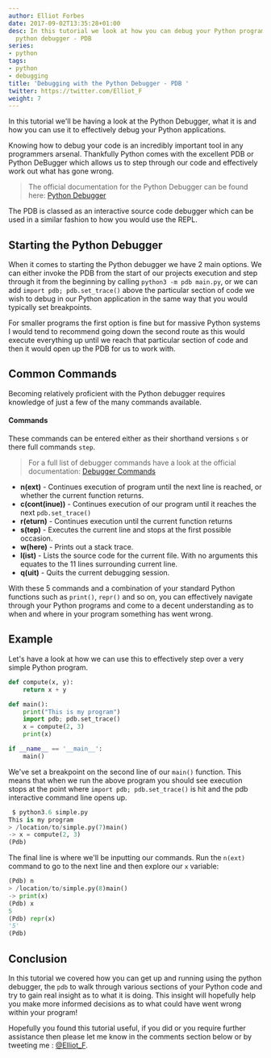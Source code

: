 ```yaml
---
author: Elliot Forbes
date: 2017-09-02T13:35:28+01:00
desc: In this tutorial we look at how you can debug your Python programs with the
  python debugger - PDB
series:
- python
tags:
- python
- debugging
title: 'Debugging with the Python Debugger - PDB '
twitter: https://twitter.com/Elliot_F
weight: 7
---
```


In this tutorial we'll be having a look at the Python Debugger, what it is and how you can use it to effectively debug your Python applications. 

Knowing how to debug your code is an incredibly important tool in any programmers arsenal. Thankfully Python comes with the excellent PDB or Python DeBugger which allows us to step through our code and effectively work out what has gone wrong. 

> The official documentation for the Python Debugger can be found here: [Python Debugger](https://docs.python.org/3.6/library/pdb.html)

The PDB is classed as an interactive source code debugger which can be used in a similar fashion to how you would use the REPL. 

## Starting the Python Debugger

When it comes to starting the Python debugger we have 2 main options. We can either invoke the PDB from the start of our projects execution and step through it from the beginning by calling `python3 -m pdb main.py`, or we can add `import pdb; pdb.set_trace()` above the particular section of code we wish to debug in our Python application in the same way that you would typically set breakpoints. 

For smaller programs the first option is fine but for massive Python systems I would tend to recommend going down the second route as this would execute everything up until we reach that particular section of code and then it would open up the PDB for us to work with.

## Common Commands

Becoming relatively proficient with the Python debugger requires knowledge of just a few of the many commands available. 

#### Commands

These commands can be entered either as their shorthand versions `s` or there full commands `step`.

> For a full list of debugger commands have a look at the official documentation: [Debugger Commands](https://docs.python.org/3.6/library/pdb.html#debugger-commands)

* **n(ext)** - Continues execution of program until the next line is reached, or whether the current function returns. 
* **c(cont(inue))** - Continues execution of our program until it reaches the next `pdb.set_trace()`
* **r(eturn)** - Continues execution until the current function returns
* **s(tep)** - Executes the current line and stops at the first possible occasion.
* **w(here)** - Prints out a stack trace.
* **l(ist)** - Lists the source code for the current file. With no arguments this equates to the 11 lines surrounding current line. 
* **q(uit)** - Quits the current debugging session.

With these 5 commands and a combination of your standard Python functions such as `print()`, `repr()` and so on, you can effectively navigate through your Python programs and come to a decent understanding as to when and where in your program something has went wrong. 

## Example

Let's have a look at how we can use this to effectively step over a very simple Python program.

```python
def compute(x, y):
    return x + y

def main():
    print("This is my program")
    import pdb; pdb.set_trace()
    x = compute(2, 3)
    print(x)

if __name__ == '__main__':
    main()
```

We've set a breakpoint on the second line of our `main()` function. This means that when we run the above program you should see execution stops at the point where `import pdb; pdb.set_trace()` is hit and the pdb interactive command line opens up. 

```py
 $ python3.6 simple.py
This is my program
> /location/to/simple.py(7)main()
-> x = compute(2, 3)
(Pdb) 
```

The final line is where we'll be inputting our commands. Run the `n(ext)` command to go to the next line and then explore our `x` variable:

```py
(Pdb) n
> /location/to/simple.py(8)main()
-> print(x)
(Pdb) x
5
(Pdb) repr(x)
'5'
(Pdb)
```

## Conclusion

In this tutorial we covered how you can get up and running using the python debugger, the `pdb` to walk through various sections of your Python code and try to gain real insight as to what it is doing. This insight will hopefully help you make more informed decisions as to what could have went wrong within your program!

Hopefully you found this tutorial useful, if you did or you require further assistance then please let me know in the comments section below or by tweeting me : [@Elliot_F](https://twitter.com/elliot_f).